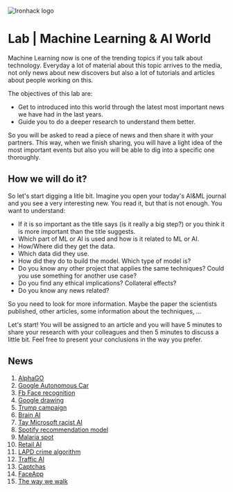 ![Ironhack logo](https://i.imgur.com/1QgrNNw.png)

# Lab | Machine Learning & AI World
Machine Learning now is one of the trending topics if you talk about technology. Everyday a lot of material about this topic arrives to the media, not only news about new discovers but also a lot of tutorials and articles about people working on this.

The objectives of this lab are:
* Get to introduced into this world through the latest most important news we have had in the last years.
* Guide you to do a deeper research to understand them better.

So you will be asked to read a piece of news and then share it with your partners. This way, when we finish sharing, you will have a light idea of the most important events but also you will be able to dig into a specific one thoroughly.

## How we will do it?

So let's start digging a litle bit. Imagine you open your today's AI&ML journal and you see a very interesting new. You read it, but that is not enough. You want to understand:
* If it is so important as the title says (is it really a big step?) or you think it is more important than the title suggests.
* Which part of ML or AI is used and how is it related to ML or AI.
* How/Where did they get the data.
* Which data did they use.
* How did they do to build the model. Which type of model is?
* Do you know any other project that applies the same techniques? Could you use something for another use case?
* Do you find any ethical implications? Collateral effects?
* Do you know any news related?

So you need to look for more information. Maybe the paper the scientists published, other articles, some information about the techniques, ...

Let's start! You will be assigned to an article and you will have 5 minutes to share your research with your colleagues and then 5 minutes to discuss a little bit. Feel free to present your conclusions in the way you prefer.

## News 
1. [AlphaGO](https://www.blog.google/technology/ai/alphago-machine-learning-game-go/)
2. [Google Autonomous Car](https://www.iflscience.com/technology/google-has-developed-self-driving-car/)
3. [Fb Face recognition](https://gizmodo.com/facebooks-new-face-recognition-features-what-we-do-an-1823359911)
4. [Google drawing](https://www.theverge.com/2017/4/11/15263434/google-ai-autodraw-doodle-bot-drawing-image-recognition)
5. [Trump campaign](https://hackernoon.com/did-donald-trump-use-artificial-intelligence-to-win-the-election-8008c2c0bf59)
6. [Brain AI](https://www.iflscience.com/brain/artificial-intelligence-recreates-images-from-inside-the-human-brain/)
7. [Tay Microsoft racist AI](https://www.theverge.com/2016/3/24/11297050/tay-microsoft-chatbot-racist)
8. [Spotify recommendation model](https://medium.com/@terry.foley555/spotify-algorithms-5f38b6b6db58)
9. [Malaria spot](https://www.sciencedaily.com/releases/2016/04/160425095546.htm)
10. [Retail AI](https://www.forbes.com/sites/bernardmarr/2018/08/10/how-fashion-retailer-hm-is-betting-on-artificial-intelligence-and-big-data-to-regain-profitability/#65bdfc7a5b00)
11. [LAPD crime algorithm](https://www.wired.com/story/los-angeles-police-department-predictive-policing/)
12. [Traffic AI](https://motherboard.vice.com/en_us/article/jp3dn7/new-ai-algorithm-beats-even-the-worlds-worst-traffic)
13. [Captchas](https://www.techradar.com/news/captcha-if-you-can-how-youve-been-training-ai-for-years-without-realising-it)
14. [FaceApp](https://techcrunch.com/2017/02/08/faceapp-uses-neural-networks-for-photorealistic-selfie-tweaks/?guccounter=1)
15. [The way we walk](https://medium.com/health-ai/googles-ai-can-see-through-your-eyes-what-doctors-can-t-c1031c0b3df4)
